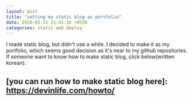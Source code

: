 ```yaml
---
layout: post
title: "setting my static blog as portfolio"
date: 2020-05-21 21:41:36 +0530
categories: static web deploy 
---
```

I made static blog, but didn't use a while. 
I decided to make it as my portfolio, which seems good decision as it's near to my github repositories.
If someone want to know how to make static blog, click below(written korean).
## [you can run how to make static blog here]: https://devinlife.com/howto/

